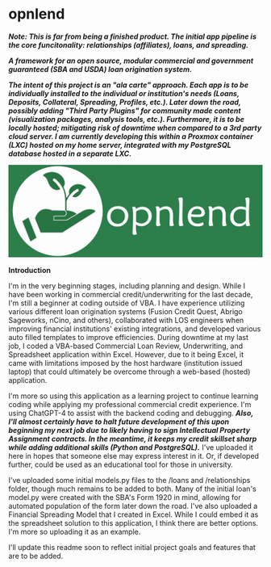 # opnlend
**_*Note: This is far from being a finished product. The initial app pipeline is the core funcitonality: relationships (affiliates), loans, and spreading.*_**

**_A framework for an open source, modular commercial and government guaranteed (SBA and USDA) loan origination system._**

**_The intent of this project is an "ala carte" approach. Each app is to be individually installed to the individual or institution's needs (Loans, Deposits, Collateral, Spreading, Profiles, etc.). Later down the road, possibly adding "Third Party Plugins" for community made content (visualization packages, analysis tools, etc.).  Furthermore, it is to be locally hosted; mitigating risk of downtime when compared to a 3rd party cloud server. I am currently developing this within a Proxmox container (LXC) hosted on my home server, integrated with my PostgreSQL database hosted in a separate LXC._**

![opnlend-logo-banner](media/images/opnlend-logo-banner.jpg)

**Introduction**

I'm in the very beginning stages, including planning and design. While I have been working in commercial credit/underwriting for the last decade, I'm still a beginner at coding outside of VBA. I have experience utilizing various different loan origination systems (Fusion Credit Quest, Abrigo Sageworks, nCino, and others), collaborated with LOS engineers when improving financial institutions' existing integrations, and developed various auto filled templates to improve efficiencies. During downtime at my last job, I coded a VBA-based Commercial Loan Review, Underwriting, and Spreadsheet application within Excel. However, due to it being Excel, it came with limitations imposed by the host hardware (institution issued laptop) that could ultimately be overcome through a web-based (hosted) application.

I'm more so using this application as a learning project to continue learning coding while applying my professional commercial credit experience. I'm using ChatGPT-4 to assist with the backend coding and debugging. **_Also, I'll almost certainly have to halt future development of this upon beginning my next job due to likely having to sign Intellectual Property Assignment contracts. In the meantime, it keeps my credit skillset sharp while adding additional skills (Python and PostgreSQL)._** I've uploaded it here in hopes that someone else may express interest in it. Or, if developed further, could be used as an educational tool for those in university.

I've uploaded some initial models.py files to the /loans and /relationships folder, though much remains to be added to both. Many of the initial loan's model.py were created with the SBA's Form 1920 in mind, allowing for automated population of the form later down the road. I've also uploaded a Financial Spreading Model that I created in Excel. While I could embed it as the spreadsheet solution to this application, I think there are better options. I'm more so uploading it as an example.

I'll update this readme soon to reflect initial project goals and features that are to be added.
